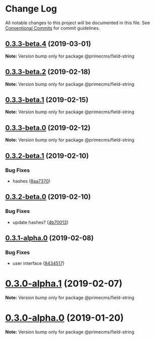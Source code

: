 # Change Log

All notable changes to this project will be documented in this file.
See [Conventional Commits](https://conventionalcommits.org) for commit guidelines.

## [0.3.3-beta.4](https://github.com/birkir/prime/tree/master/packages/prime-field-string/compare/v0.3.3-beta.3...v0.3.3-beta.4) (2019-03-01)

**Note:** Version bump only for package @primecms/field-string

## [0.3.3-beta.2](https://github.com/birkir/prime/tree/master/packages/prime-field-string/compare/v0.3.3-beta.1...v0.3.3-beta.2) (2019-02-18)

**Note:** Version bump only for package @primecms/field-string

## [0.3.3-beta.1](https://github.com/birkir/prime/tree/master/packages/prime-field-string/compare/v0.3.3-beta.0...v0.3.3-beta.1) (2019-02-15)

**Note:** Version bump only for package @primecms/field-string

## [0.3.3-beta.0](https://github.com/birkir/prime/tree/master/packages/prime-field-string/compare/v0.3.2-beta.9...v0.3.3-beta.0) (2019-02-12)

**Note:** Version bump only for package @primecms/field-string

## [0.3.2-beta.1](https://github.com/birkir/prime/tree/master/packages/prime-field-string/compare/v0.3.2-beta.0...v0.3.2-beta.1) (2019-02-10)

### Bug Fixes

- hashes ([8aa7370](https://github.com/birkir/prime/tree/master/packages/prime-field-string/commit/8aa7370))

## [0.3.2-beta.0](https://github.com/birkir/prime/tree/master/packages/prime-field-string/compare/v0.3.1-alpha.0...v0.3.2-beta.0) (2019-02-10)

### Bug Fixes

- update hashes? ([4b70013](https://github.com/birkir/prime/tree/master/packages/prime-field-string/commit/4b70013))

## [0.3.1-alpha.0](https://github.com/birkir/prime/tree/master/packages/prime-field-string/compare/v0.3.0-alpha.5...v0.3.1-alpha.0) (2019-02-08)

### Bug Fixes

- user interface ([8434517](https://github.com/birkir/prime/tree/master/packages/prime-field-string/commit/8434517))

# [0.3.0-alpha.1](https://github.com/birkir/prime/tree/master/packages/prime-field-string/compare/v0.3.0-alpha.0...v0.3.0-alpha.1) (2019-02-07)

**Note:** Version bump only for package @primecms/field-string

# [0.3.0-alpha.0](https://github.com/birkir/prime/tree/master/packages/prime-field-string/compare/v0.2.21...v0.3.0-alpha.0) (2019-01-20)

**Note:** Version bump only for package @primecms/field-string
